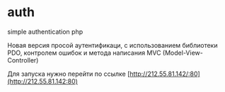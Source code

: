 # auth
simple authentication php  

Новая версия просой аутентификаци, с использованием библиотеки PDO, контролем ошибок и метода написания MVC (Model-View-Controller)

Для запуска нужно перейти по ссылке [http://212.55.81.142/:80](http://212.55.81.142:80)
